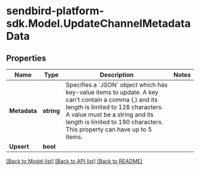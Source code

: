 
# sendbird-platform-sdk.Model.UpdateChannelMetadataData

## Properties

Name | Type | Description | Notes
------------ | ------------- | ------------- | -------------
**Metadata** | **string** | Specifies a &#x60;JSON&#x60; object which has key-value items to update. A key can&#39;t contain a comma (,) and its length is limited to 128 characters. A value must be a string and its length is limited to 190 characters. This property can have up to 5 items. | 
**Upsert** | **bool** |  | 

[[Back to Model list]](../README.md#documentation-for-models)
[[Back to API list]](../README.md#documentation-for-api-endpoints)
[[Back to README]](../README.md)

